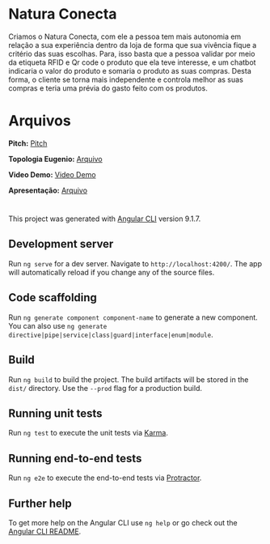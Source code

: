 # Natura Conecta

Criamos o Natura Conecta, com ele a pessoa tem mais autonomia em relação a sua experiência dentro da loja de forma que sua vivência fique a critério das suas escolhas. Para, isso basta que a pessoa validar por meio da etiqueta RFID e Qr code o produto que ela teve interesse, e um chatbot indicaria o valor do produto e somaria o produto as suas compras. Desta forma, o cliente se torna mais independente e controla melhor as suas compras e teria uma prévia do gasto feito com os produtos.

# Arquivos

**Pitch:**  [Pitch](https://www.youtube.com/watch?v=xXgMLai4Gn4)

**Topologia Eugenio:** [Arquivo](https://github.com/JuAintablian/natura-conecta/blob/master/Eugenio_Challenge.vsdx)

**Video Demo:**  [Video Demo](https://www.youtube.com/watch?v=vh79vE5tm0Q)

**Apresentação:** [Arquivo](https://github.com/JuAintablian/natura-conecta/blob/master/Pitch_Natura_Conecta.pdf)



#
This project was generated with [Angular CLI](https://github.com/angular/angular-cli) version 9.1.7.

  

## Development server

  

Run `ng serve` for a dev server. Navigate to `http://localhost:4200/`. The app will automatically reload if you change any of the source files.

  

## Code scaffolding

  

Run `ng generate component component-name` to generate a new component. You can also use `ng generate directive|pipe|service|class|guard|interface|enum|module`.

  

## Build

  

Run `ng build` to build the project. The build artifacts will be stored in the `dist/` directory. Use the `--prod` flag for a production build.

  

## Running unit tests

  

Run `ng test` to execute the unit tests via [Karma](https://karma-runner.github.io).

  

## Running end-to-end tests

  

Run `ng e2e` to execute the end-to-end tests via [Protractor](http://www.protractortest.org/).

  

## Further help

  

To get more help on the Angular CLI use `ng help` or go check out the [Angular CLI README](https://github.com/angular/angular-cli/blob/master/README.md).

